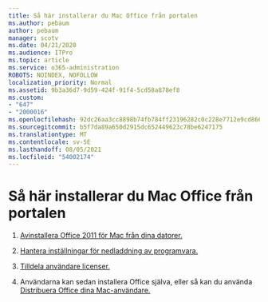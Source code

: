 ```yaml
---
title: Så här installerar du Mac Office från portalen
ms.author: pebaum
author: pebaum
manager: scotv
ms.date: 04/21/2020
ms.audience: ITPro
ms.topic: article
ms.service: o365-administration
ROBOTS: NOINDEX, NOFOLLOW
localization_priority: Normal
ms.assetid: 9b3a36d7-9d59-424f-91f4-5cd58a878ef8
ms.custom:
- "647"
- "2000016"
ms.openlocfilehash: 92dc26aa3cc8898b74fb784ff23196282c0c228e7712e9cd86690ec1db63040e
ms.sourcegitcommit: b5f7da89a650d2915dc652449623c78be6247175
ms.translationtype: MT
ms.contentlocale: sv-SE
ms.lasthandoff: 08/05/2021
ms.locfileid: "54002174"
---
```

# <a name="how-to-install-mac-office-from-the-portal"></a>Så här installerar du Mac Office från portalen

1. [Avinstallera Office 2011 för Mac från dina datorer.](https://support.office.com/article/4bfcd230-0ea1-4656-bf30-dbfa44d358fa?wt.mc_id=Alchemy_ClientDIA)

2. [Hantera inställningar för nedladdning av programvara.](https://docs.microsoft.com/DeployOffice/manage-software-download-settings-office-365)

3. [Tilldela användare licenser.](https://docs.microsoft.com/microsoft-365/admin/manage/assign-licenses-to-users)

4. Användarna kan sedan installera Office själva, eller så kan du använda [Distribuera Office dina Mac-användare.](https://docs.microsoft.com/DeployOffice/mac/deployment-guide-for-office-for-mac)
